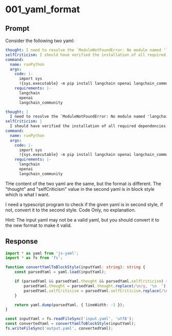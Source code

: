 # 001_yaml_format

## Prompt

Consider the following two yaml:

```yaml
thought: I need to resolve the `ModuleNotFoundError: No module named 'langchain_community'` error by ensuring that all necessary dependencies are correctly installed.
selfCriticism: I should have verified the installation of all required dependencies before running the code.
command:
  name: runPython
  args:
    code: |-
      import sys
      !{sys.executable} -m pip install langchain openai langchain_community
    requirements: |-
      langchain
      openai
      langchain_community
```

```yaml
thought: |
  I need to resolve the `ModuleNotFoundError: No module named 'langchain_community'` error by ensuring that all necessary dependencies are correctly installed.
selfCriticism: |
  I should have verified the installation of all required dependencies before running the code.
command:
  name: runPython
  args:
    code: |-
      import sys
      !{sys.executable} -m pip install langchain openai langchain_community
    requirements: |-
      langchain
      openai
      langchain_community
```

THe content of the two yaml are the same, but the format is different. The "thought" and "selfCriticism" value in the second yaml is in block style which is what I want. 

I need a typescript program to check if the given yaml is in second style, if not, convert it to the second style. Code Only, no explanation.

Hint: The input yaml may not be a valid yaml, but you should convert it to the new format to make it valid.

## Response

```typescript
import * as yaml from 'js-yaml';
import * as fs from 'fs';

function convertYamlToBlockStyle(inputYaml: string): string {
    const parsedYaml = yaml.load(inputYaml);

    if (parsedYaml && parsedYaml.thought && parsedYaml.selfCriticism) {
        parsedYaml.thought = parsedYaml.thought.replace(/\n/g, '\n  ');
        parsedYaml.selfCriticism = parsedYaml.selfCriticism.replace(/\n/g, '\n  ');
    }

    return yaml.dump(parsedYaml, { lineWidth: -1 });
}

const inputYaml = fs.readFileSync('input.yaml', 'utf8');
const convertedYaml = convertYamlToBlockStyle(inputYaml);
fs.writeFileSync('output.yaml', convertedYaml);
```

